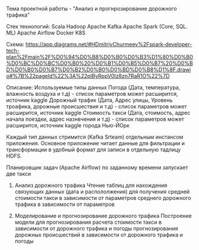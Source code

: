 Тема проектной работы - "Анализ и прогнрозирование дорожного трафика"

Стек технологий:
Scala
Hadoop
Apache Kafka
Apache Spark (Core, SQL. ML)
Apache Airflow
Docker
K8S

Схема:
https://app.diagrams.net/#HDmitriyChurmeev%2Fspark-developer-tech-plan%2Fmain%2F%D0%94%D0%B8%D0%B0%D0%B3%D1%80%D0%B0%D0%BC%D0%BC%D0%B0%20%D0%B1%D0%B5%D0%B7%20%D0%BD%D0%B0%D0%B7%D0%B2%D0%B0%D0%BD%D0%B8%D1%8F.drawio#%7B%22pageId%22%3A%22plByRppV0Iz8zn7RaR1O%22%7D


Описание:
Используемые типы данных
Погода (Дата, температура, влажность воздуха и т.д) - список параметров может расширится, источник kaggle
Дорожный трафик (Дата, Адрес улицы, Уровень троафика, дорожные происшествия и т.д) - список параметров может расширится, источник kaggle
Стоимость такси (Дата, стоимость, адрес начала поездки, адрес назнвчения и т.д) - список параметров может расширится, источник kaggle
города Нью-ЙОрк

Каждый тип данных стримится (Kafka Srteam) отдельным инстансом приложения.
Основное приложение читает данные для фильтрации и трансформации в удобный формат для записи в отдельную тадлицу HDFS.

Планировщик задач (Apache Airflow) по заданному времени запускает две такси

1) Анализ дорожного трафика
   Чтение таблиц для нахождения связующих данных (дата и распололжения) для получения
   средней стоимости такси в зависимости от параметров
   среднего дорожного трафика в зависимости от параметров

2) Моделирование и прогнозирование дорожного трафика
   Построение модели для прогнозирования
   расчета стоимости такси в зависимости от дорожного трафика и погоды
   прогнозирования дорожных происшествий в зависимости от дорожного трафика и погоды